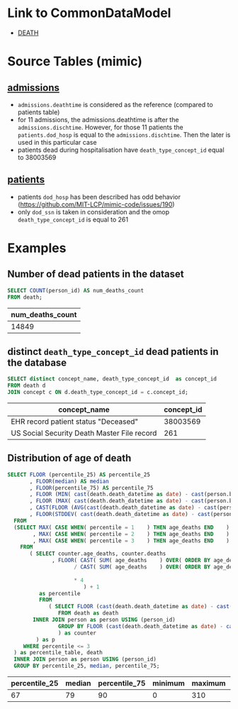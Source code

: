 # Link to CommonDataModel
- [DEATH](https://github.com/OHDSI/CommonDataModel/wiki/DEATH)

# Source Tables (mimic)

## [admissions](https://mimic.physionet.org/mimictables/admissions/)

- `admissions.deathtime` is considered as the reference (compared to patients table)
- for 11 admissions, the admissions.deathtime is after the `admissions.dischtime`. 
  However, for those 11 patients the `patients.dod_hosp` is equal to the `admissions.dischtime`. Then the later is used in this particular case
- patients dead during hospitalisation have `death_type_concept_id` equal to 38003569

## [patients](https://mimic.physionet.org/mimictables/patients/)

- patients `dod_hosp` has been described has odd behavior (https://github.com/MIT-LCP/mimic-code/issues/190)
- only `dod_ssn` is taken in consideration and the omop `death_type_concept_id` is equal to 261

# Examples

## Number of dead patients in the dataset

``` sql
SELECT COUNT(person_id) AS num_deaths_count
FROM death;
```
| num_deaths_count |
|------------------|
|            14849|

## distinct `death_type_concept_id` dead patients in the database

``` sql
SELECT distinct concept_name, death_type_concept_id  as concept_id
FROM death d
JOIN concept c ON d.death_type_concept_id = c.concept_id;
```
|                concept_name                 | concept_id |
|---------------------------------------------|------------|
| EHR record patient status "Deceased"        |   38003569|
| US Social Security Death Master File record |        261|

## Distribution of age of death

``` sql
SELECT FLOOR (percentile_25) AS percentile_25
       , FLOOR(median) AS median
       , FLOOR(percentile_75) AS percentile_75
       , FLOOR (MIN( cast(death.death_datetime as date) - cast(person.birth_datetime as date)  )  / 365.242  )    AS minimum
       , FLOOR (MAX( cast(death.death_datetime as date) - cast(person.birth_datetime as date)  )  / 365.242  )    AS maximum
       , CAST(FLOOR (AVG(cast(death.death_datetime as date) - cast(person.birth_datetime as date))  / 365.242 ) AS INTEGER)   AS mean
       , FLOOR(STDDEV( cast(death.death_datetime as date) - cast(person.birth_datetime as date)  )  / 365.242  ) AS stddev
  FROM
  (SELECT MAX( CASE WHEN( percentile = 1    ) THEN age_deaths END    ) AS percentile_25
        , MAX( CASE WHEN( percentile = 2    ) THEN age_deaths END    ) AS median
        , MAX( CASE WHEN( percentile = 3    ) THEN age_deaths END    ) AS percentile_75
    FROM
       ( SELECT counter.age_deaths, counter.deaths
              , FLOOR( CAST( SUM( age_deaths    ) OVER( ORDER BY age_deaths ROWS UNBOUNDED PRECEDING    ) AS DECIMAL    )
                     / CAST( SUM( age_deaths    ) OVER( ORDER BY age_deaths ROWS BETWEEN UNBOUNDED PRECEDING
                                                                        AND UNBOUNDED FOLLOWING    )  AS DECIMAL    )
                     * 4
                        ) + 1
          as percentile
          FROM
             ( SELECT FLOOR (cast(death.death_datetime as date) - cast(person.birth_datetime as date))  / 365.242 as age_deaths, count(*) AS deaths
                FROM death as death
		INNER JOIN person as person USING (person_id)
                GROUP BY FLOOR (cast(death.death_datetime as date) - cast(person.birth_datetime as date))
                ) as counter
         ) as p
     WHERE percentile <= 3
  ) as percentile_table, death
  INNER JOIN person as person USING (person_id)
  GROUP BY percentile_25, median, percentile_75;
```
| percentile_25 | median | percentile_75 | minimum | maximum | mean | stddev |
|---------------|--------|---------------|---------|---------|------|--------|
|            67 |     79 |            90 |       0 |     310 |   91 |     68|
